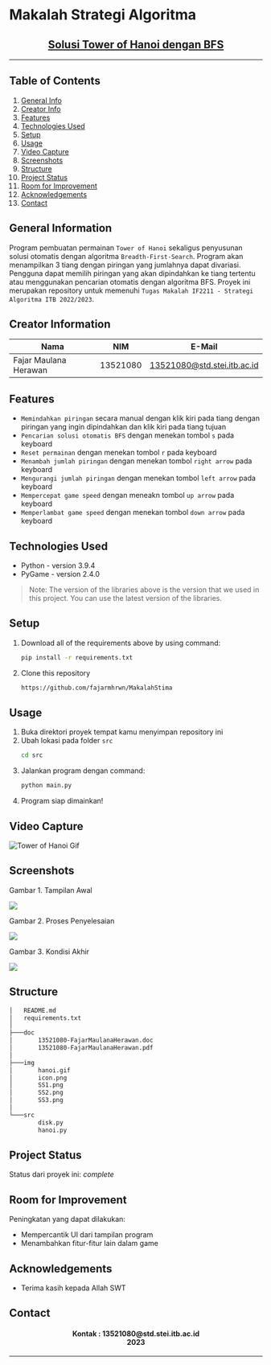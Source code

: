 # Makalah Strategi Algoritma
<h2 align="center">
   <a href="" target="_blank">Solusi Tower of Hanoi dengan BFS</a>
</h2>
<hr>

## Table of Contents
1. [General Info](#general-information)
2. [Creator Info](#creator-information)
3. [Features](#features)
4. [Technologies Used](#technologies-used)
5. [Setup](#setup)
6. [Usage](#usage)
7. [Video Capture](#videocapture)
8. [Screenshots](#screenshots)
9. [Structure](#structure)
10. [Project Status](#project-status)
11. [Room for Improvement](#room-for-improvement)
12. [Acknowledgements](#acknowledgements)
13. [Contact](#contact)

<a name="general-information"></a>

## General Information
Program pembuatan permainan `Tower of Hanoi` sekaligus penyusunan solusi otomatis dengan algoritma `Breadth-First-Search`. Program akan menampilkan 3 tiang dengan piringan yang jumlahnya dapat divariasi. Pengguna dapat memilih piringan yang akan dipindahkan ke tiang tertentu atau menggunakan pencarian otomatis dengan algoritma BFS. Proyek ini merupakan repository untuk memenuhi `Tugas Makalah IF2211 - Strategi Algoritma ITB 2022/2023`.

<a name="creator-information"></a>

## Creator Information

| Nama                        | NIM      | E-Mail                      |
| --------------------------- | -------- | --------------------------- |
| Fajar Maulana Herawan       | 13521080 | 13521080@std.stei.itb.ac.id |

<a name="features"></a>

## Features
- `Memindahkan piringan` secara manual dengan klik kiri pada tiang dengan piringan yang ingin dipindahkan dan klik kiri pada tiang tujuan
- `Pencarian solusi otomatis BFS` dengan menekan tombol `s` pada keyboard
- `Reset permainan` dengan menekan tombol `r` pada keyboard
- `Menambah jumlah piringan` dengan menekan tombol `right arrow` pada keyboard 
- `Mengurangi jumlah piringan` dengan menekan tombol `left arrow` pada keyboard
- `Mempercepat game speed` dengan meneakn tombol `up arrow` pada keyboard
- `Memperlambat game speed` dengan menekan tombol `down arrow` pada keyboard

<a name="technologies-used"></a>

## Technologies Used
- Python - version 3.9.4
- PyGame - version 2.4.0

> Note: The version of the libraries above is the version that we used in this project. You can use the latest version of the libraries.

<a name="setup"></a>

## Setup
1. Download all of the requirements above by using command:
    ```bash
    pip install -r requirements.txt
    ```
2. Clone this repository
    ```bash
    https://github.com/fajarmhrwn/MakalahStima
    ```

<a name="usage"></a>

## Usage
1. Buka direktori proyek tempat kamu menyimpan repository ini
2. Ubah lokasi pada folder `src`
    ```bash
    cd src
    ```
3. Jalankan program dengan command: 
    ```bash
    python main.py
    ```
4. Program siap dimainkan!

<a name="videocapture"></a>
## Video Capture
<nl>

![Tower of Hanoi Gif](/img/hanoi.gif)
## Screenshots
<p>
  <p>Gambar 1. Tampilan Awal</p>
  <img src="/img/SS1.png/">
  <nl>
  <p>Gambar 2. Proses Penyelesaian</p>
  <img src="/img/SS2.png/">
  <nl>
  <p>Gambar 3. Kondisi Akhir</p>
  <img src="/img/SS3.png/">
  <nl>
</p>

<a name="structure"></a>

## Structure
```bash
│   README.md
│   requirements.txt
│
├───doc
│       13521080-FajarMaulanaHerawan.doc
│       13521080-FajarMaulanaHerawan.pdf
│
├───img
│       hanoi.gif
│       icon.png
│       SS1.png
│       SS2.png
│       SS3.png
│
└───src
        disk.py
        hanoi.py
```

<a name="project-status">

## Project Status
Status dari proyek ini: _complete_

<a name="room-for-improvement">

## Room for Improvement
Peningkatan yang dapat dilakukan:
- Mempercantik UI dari tampilan program
- Menambahkan fitur-fitur lain dalam game

<a name="acknowledgements">

## Acknowledgements
- Terima kasih kepada Allah SWT

<a name="contact"></a>

## Contact
<h4 align="center">
  Kontak : 13521080@std.stei.itb.ac.id<br/>
  2023
</h4>
<hr>
